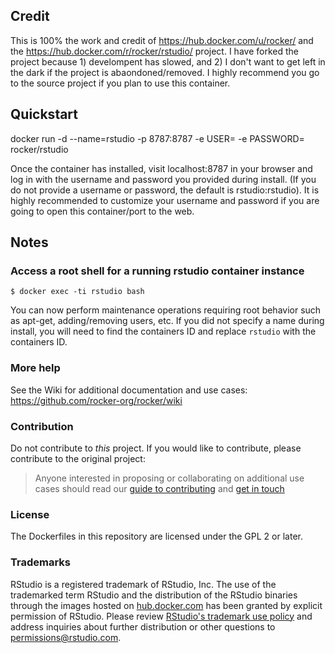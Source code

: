 ## Credit

This is 100% the work and credit of https://hub.docker.com/u/rocker/ and the https://hub.docker.com/r/rocker/rstudio/ project. I have forked the project because 1) develompent has slowed, and 2) I don't want to get left in the dark if the project is abaondoned/removed. I highly recommend you go to the source project if you plan to use this container.

## Quickstart

docker run -d --name=rstudio -p 8787:8787 -e USER=<name> -e PASSWORD=<password> rocker/rstudio

Once the container has installed, visit localhost:8787 in your browser and log in with the username and password you provided during install. (If you do not provide a username or password, the default is rstudio:rstudio). It is highly recommended to customize your username and password if you are going to open this container/port to the web.

## Notes

### Access a root shell for a running rstudio container instance

`$ docker exec -ti rstudio bash`

You can now perform maintenance operations requiring root behavior such as apt-get, adding/removing users, etc. If you did not specify a name during install, you will need to find the containers ID and replace `rstudio` with the containers ID.

### More help

See the Wiki for additional documentation and use cases: https://github.com/rocker-org/rocker/wiki

### Contribution

Do not contribute to *this* project. If you would like to contribute, please contribute to the original project:

> Anyone interested in proposing or collaborating on additional use cases should read our [guide to contributing](https://github.com/rocker-org/rocker/wiki/How-to-contribute) and [get in touch](http://github.com/rocker-org/rocker/issues)

### License

The Dockerfiles in this repository are licensed under the GPL 2 or later.

### Trademarks

RStudio is a registered trademark of RStudio, Inc.  The use of the trademarked term RStudio and the distribution of the RStudio binaries through the images hosted on [hub.docker.com](https://registry.hub.docker.com/) has been granted by explicit permission of RStudio.  Please review [RStudio's trademark use policy](http://www.rstudio.com/about/trademark/) and address inquiries about further distribution or other questions to [permissions@rstudio.com](emailto:permissions@rstudio.com).
